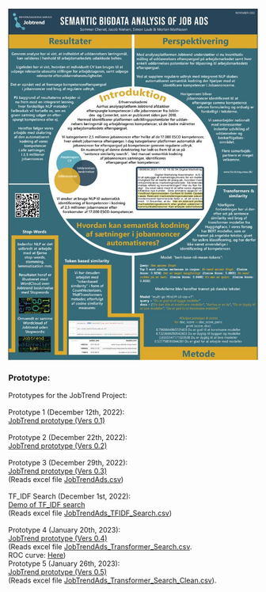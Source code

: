 <p align="center">
  <img src="../PosterSprogTeknologiVers1.jpg" alt="Poster SprogTeknologisk Konference, KU 2022. " title="Poster SprogTeknologisk Konference, KU 2022.">
</p>

<h3>Prototype:</h3>
Prototypes for the JobTrend Project:<br>
<br>
Prototype 1 (December 12th, 2022): <br>
<a href="JobTrendPrototype1.ipynb">JobTrend prototype (Vers 0.1)</a><br>
<br>
Prototype 2 (December 22th, 2022): <br>
<a href="JobTrendPrototype2.ipynb">JobTrend prototype (Vers 0.2)</a><br>
<br>
Prototype 3 (December 29th, 2022): <br>
<a href="JobTrendPrototype3.ipynb">JobTrend prototype (Vers 0.3)</a><br>
(Reads excel file <a href="JobTrendAds.csv">JobTrendAds.csv</a>)<br>
<br>
TF_IDF Search (December 1st, 2022): <br>
<a href="PersonalCompetencies_TFIDF_Search.ipynb">Demo of TF_IDF search</a><br>
(Reads excel file <a href="JobTrendAds_TFIDF_Search.csv">JobTrendAds_TFIDF_Search.csv</a>)<br>
<br>
Prototype 4 (January 20th, 2023): <br>
<a href="JobTrendPrototype4.ipynb">JobTrend prototype (Vers 0.4)</a><br>
(Reads excel file <a href="JobTrendAds_Transformer_Search.csv">JobTrendAds_Transformer_Search.csv</a>.<br>
ROC curve: <a href="JobTrendPrototype4ROC.ipynb">Here</a>)
<br>
Prototype 5 (January 26th, 2023): <br>
<a href="JobTrendPrototype5.ipynb">JobTrend prototype (Vers 0.5)</a><br>
(Reads excel file <a href="JobTrendAds_Transformer_Search_Clean.csv">JobTrendAds_Transformer_Search_Clean.csv</a>).<br>
<br>
